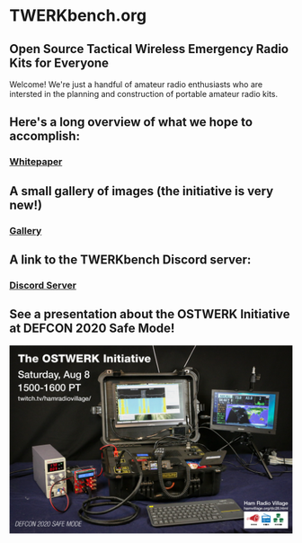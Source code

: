 
# TWERKbench.org

## Open Source Tactical Wireless Emergency Radio Kits for Everyone

Welcome! We're just a handful of amateur radio enthusiasts who are intersted in the planning and construction of portable amateur radio kits.

## Here's a long overview of what we hope to accomplish:

### [Whitepaper](https://drive.google.com/file/d/1gdGEZOfxyZXp93f904cmVDvobUkqpY-R/view?usp=sharing)

## A small gallery of images (the initiative is very new!)

### [Gallery](gallery/index.md)

## A link to the TWERKbench Discord server:

### [Discord Server](https://discord.com/invite/7uPH6Aw)

## See a presentation about the OSTWERK Initiative at DEFCON 2020 Safe Mode!

![promo image](images/promo1.jpg)

